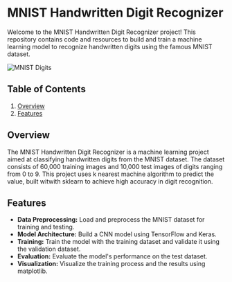 # MNIST Handwritten Digit Recognizer

Welcome to the MNIST Handwritten Digit Recognizer project! This repository contains code and resources to build and train a machine learning model to recognize handwritten digits using the famous MNIST dataset.

![MNIST Digits](https://upload.wikimedia.org/wikipedia/commons/2/27/MnistExamples.png)

## Table of Contents
1. [Overview](#overview)
2. [Features](#features)

## Overview
The MNIST Handwritten Digit Recognizer is a machine learning project aimed at classifying handwritten digits from the MNIST dataset. The dataset consists of 60,000 training images and 10,000 test images of digits ranging from 0 to 9. This project uses k nearest machine algorithm to predict the value, built witwith sklearn to achieve high accuracy in digit recognition.

## Features
- **Data Preprocessing:** Load and preprocess the MNIST dataset for training and testing.
- **Model Architecture:** Build a CNN model using TensorFlow and Keras.
- **Training:** Train the model with the training dataset and validate it using the validation dataset.
- **Evaluation:** Evaluate the model's performance on the test dataset.
- **Visualization:** Visualize the training process and the results using matplotlib.

